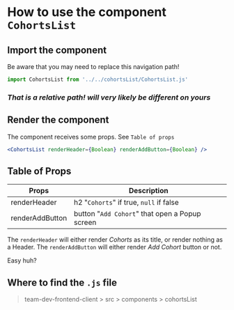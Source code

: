 # How to use the component `CohortsList`

## Import the component

Be aware that you may need to replace this navigation path!

```js
import CohortsList from '../../cohortsList/CohortsList.js'
```

### _That is a relative path! will very likely be different on yours_

## Render the component

The component receives some props. See `Table of props`

```jsx
<CohortsList renderHeader={Boolean} renderAddButton={Boolean} />
```

## Table of Props

| Props           | Description                                    |
| --------------- | ---------------------------------------------- |
| renderHeader    | h2 "`Cohorts`" if true, `null` if false        |
| renderAddButton | button "`Add Cohort`" that open a Popup screen |

The `renderHeader` will either render _Cohorts_ as its title, or render nothing as a Header. The `renderAddButton` will either render _Add Cohort_ button or not.

Easy huh?

## Where to find the `.js` file

> team-dev-frontend-client > src > components > cohortsList
